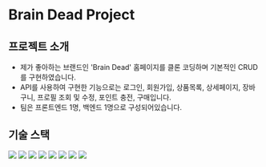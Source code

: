 # Brain Dead Project

## 프로젝트 소개

- 제가 좋아하는 브랜드인 'Brain Dead' 홈페이지를 클론 코딩하며 기본적인 CRUD를 구현하였습니다.
- API를 사용하여 구현한 기능으로는 로그인, 회원가입, 상품목록, 상세페이지, 장바구니, 프로필 조회 및 수정, 포인트 충전, 구매입니다.
- 팀은 프론트엔드 1명, 백엔드 1명으로 구성되어있습니다.

## 기술 스택

<img src="https://img.shields.io/badge/react-61DAFB?style=for-the-badge&logo=react&logoColor=black">
<img src="https://img.shields.io/badge/typescript-3178C6?style=for-the-badge&logo=typescript&logoColor=white"> 
<img src="https://img.shields.io/badge/emotion-06B6D4?style=for-the-badge&logo=emotion&logoColor=white"> 
<img src="https://img.shields.io/badge/vite-646CFF?style=for-the-badge&logo=vite&logoColor=white">
<img src="https://img.shields.io/badge/recoil-3578E5?style=for-the-badge&logo=recoil&logoColor=white">
<img src="https://img.shields.io/badge/reactquery-FF4154?style=for-the-badge&logo=reactquery&logoColor=white">
<img src="https://img.shields.io/badge/reactrouter-CA4245?style=for-the-badge&logo=reactrouter&logoColor=white">
<img src="https://img.shields.io/badge/jest-C21325?style=for-the-badge&logo=jest&logoColor=white">
